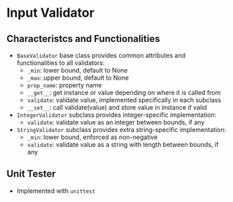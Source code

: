 # Input Validator

## Characteristcs and Functionalities

- `BaseValidator` base class provides common attributes and functionalities to all validators:
  - `_min`: lower bound, default to None
  - `_max`: upper bound, default to None
  - `prop_name`: property name
  - `__get__`: get instance or value depending on where it is called from
  - `validate`: validate value, implemented specifically in each subclass
  - `__set__`: call validate(value) and store value in instance if valid
- `IntegerValidator` subclass provides integer-specific implementation:
  - `validate`: validate value as an integer between bounds, if any
- `StringValidator` subclass provides extra string-specific implementation:
  - `_min`: lower bound, enforced as non-negative
  - `validate`: validate value as a string with length between bounds, if any

## Unit Tester

- Implemented with `unittest`
